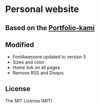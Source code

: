 # Personal website

## Based on the [Portfolio-kami](https://github.com/Bloc/portfolio-kami)

## Modified
- FontAwesome updated to version 5
- Sizes and color
- Home link on all pages
- Remove RSS and Disqus

## License
The MIT License (MIT)
